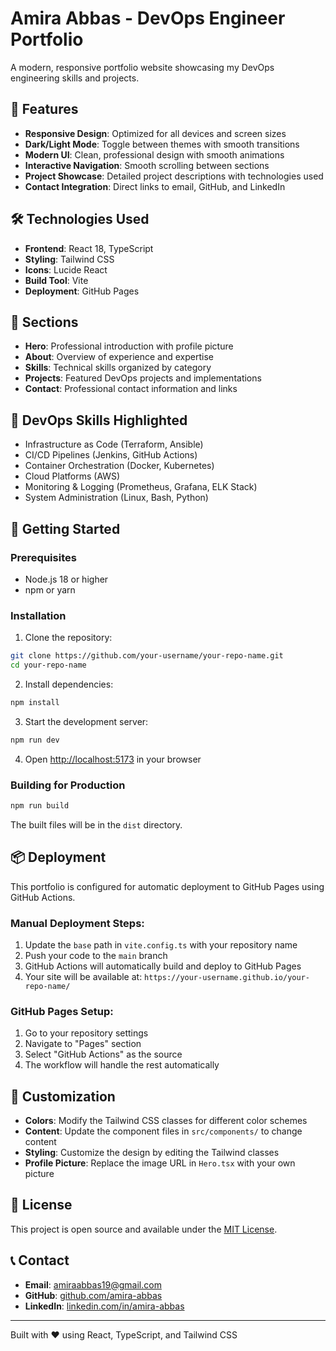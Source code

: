 # Amira Abbas - DevOps Engineer Portfolio

A modern, responsive portfolio website showcasing my DevOps engineering skills and projects.

## 🚀 Features

- **Responsive Design**: Optimized for all devices and screen sizes
- **Dark/Light Mode**: Toggle between themes with smooth transitions
- **Modern UI**: Clean, professional design with smooth animations
- **Interactive Navigation**: Smooth scrolling between sections
- **Project Showcase**: Detailed project descriptions with technologies used
- **Contact Integration**: Direct links to email, GitHub, and LinkedIn

## 🛠️ Technologies Used

- **Frontend**: React 18, TypeScript
- **Styling**: Tailwind CSS
- **Icons**: Lucide React
- **Build Tool**: Vite
- **Deployment**: GitHub Pages

## 📱 Sections

- **Hero**: Professional introduction with profile picture
- **About**: Overview of experience and expertise
- **Skills**: Technical skills organized by category
- **Projects**: Featured DevOps projects and implementations
- **Contact**: Professional contact information and links

## 🔧 DevOps Skills Highlighted

- Infrastructure as Code (Terraform, Ansible)
- CI/CD Pipelines (Jenkins, GitHub Actions)
- Container Orchestration (Docker, Kubernetes)
- Cloud Platforms (AWS)
- Monitoring & Logging (Prometheus, Grafana, ELK Stack)
- System Administration (Linux, Bash, Python)

## 🚀 Getting Started

### Prerequisites
- Node.js 18 or higher
- npm or yarn

### Installation

1. Clone the repository:
```bash
git clone https://github.com/your-username/your-repo-name.git
cd your-repo-name
```

2. Install dependencies:
```bash
npm install
```

3. Start the development server:
```bash
npm run dev
```

4. Open [http://localhost:5173](http://localhost:5173) in your browser

### Building for Production

```bash
npm run build
```

The built files will be in the `dist` directory.

## 📦 Deployment

This portfolio is configured for automatic deployment to GitHub Pages using GitHub Actions.

### Manual Deployment Steps:

1. Update the `base` path in `vite.config.ts` with your repository name
2. Push your code to the `main` branch
3. GitHub Actions will automatically build and deploy to GitHub Pages
4. Your site will be available at: `https://your-username.github.io/your-repo-name/`

### GitHub Pages Setup:

1. Go to your repository settings
2. Navigate to "Pages" section
3. Select "GitHub Actions" as the source
4. The workflow will handle the rest automatically

## 🎨 Customization

- **Colors**: Modify the Tailwind CSS classes for different color schemes
- **Content**: Update the component files in `src/components/` to change content
- **Styling**: Customize the design by editing the Tailwind classes
- **Profile Picture**: Replace the image URL in `Hero.tsx` with your own picture

## 📄 License

This project is open source and available under the [MIT License](LICENSE).

## 📞 Contact

- **Email**: amiraabbas19@gmail.com
- **GitHub**: [github.com/amira-abbas](https://github.com/amira-abbas)
- **LinkedIn**: [linkedin.com/in/amira-abbas](https://www.linkedin.com/in/amira-abbas-a0b362326)

---

Built with ❤️ using React, TypeScript, and Tailwind CSS